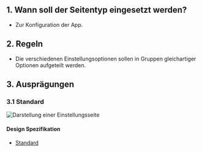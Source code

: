 ## 1. Wann soll der Seitentyp eingesetzt werden?
*   Zur Konfiguration der App.

## 2. Regeln
*   Die verschiedenen Einstellungsoptionen sollen in Gruppen gleichartiger Optionen aufgeteilt werden.

## 3. Ausprägungen
### 3.1 Standard
![Darstellung einer Einstellungsseite](https://raw.githubusercontent.com/sbb-design-systems/sbb-design-system/master/mobile/page-types/settings/images/MS04.png 'class: image')

#### Design Spezifikation
*   [Standard](https://sbb.invisionapp.com/d/main#/console/14051805/323023911/inspect)